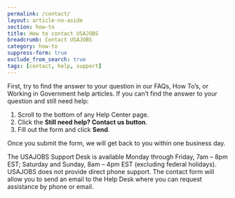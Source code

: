 ```yaml
---
permalink: /contact/
layout: article-no-aside
section: how-to
title: How to contact USAJOBS
breadcrumb: Contact USAJOBS
category: how-to
suppress-form: true
exclude_from_search: true
tags: [contact, help, support]
---
```


First, try to find the answer to your question in our FAQs, How To’s, or Working in Government help articles.
If you can’t find the answer to your question and still need help:

1.	Scroll to the bottom of any Help Center page.
2.	Click the **Still need help? Contact us button**.
3.	Fill out the form and click **Send**.

Once you submit the form, we will get back to you within one business day.

The USAJOBS Support Desk is available Monday through Friday, 7am – 8pm EST; Saturday and Sunday, 8am – 4pm EST (excluding federal holidays). USAJOBS does not provide direct phone support. The contact form will allow you to send an email to the Help Desk where you can request assistance by phone or email.
